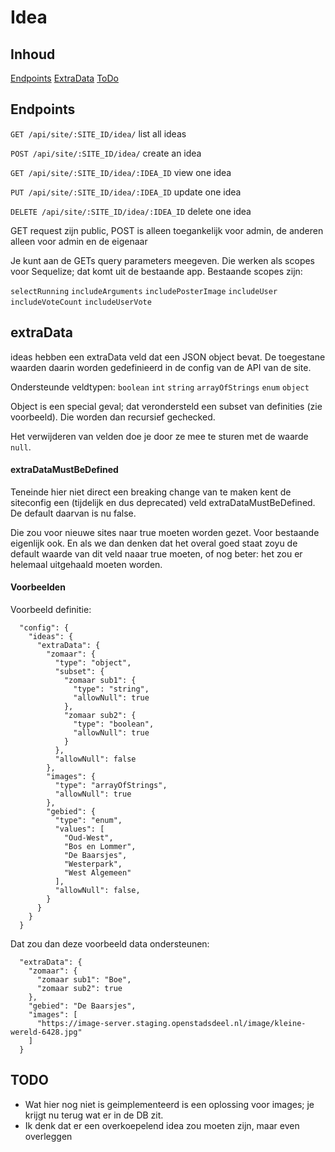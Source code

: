 # Idea

## Inhoud
[Endpoints](#endpoints)
[ExtraData](#extradata)
[ToDo](#todo)

## Endpoints

`GET /api/site/:SITE_ID/idea/`
list all ideas

`POST /api/site/:SITE_ID/idea/`
create an idea

`GET /api/site/:SITE_ID/idea/:IDEA_ID`
view one idea

`PUT /api/site/:SITE_ID/idea/:IDEA_ID`
update one idea

`DELETE /api/site/:SITE_ID/idea/:IDEA_ID`
delete one idea

GET request zijn public, POST is alleen toegankelijk voor admin, de anderen alleen voor admin en de eigenaar

Je kunt aan de GETs query parameters meegeven. Die werken als scopes voor Sequelize; dat komt uit de bestaande app. Bestaande scopes zijn:

`selectRunning`
`includeArguments`
`includePosterImage`
`includeUser`
`includeVoteCount`
`includeUserVote`

## extraData
ideas hebben een extraData veld dat een JSON object bevat. De toegestane waarden daarin worden gedefinieerd in de config van de API van de site.

Ondersteunde veldtypen:
`boolean`
`int`
`string`
`arrayOfStrings`
`enum`
`object`

Object is een special geval; dat verondersteld een subset van definities (zie voorbeeld). Die worden dan recursief gechecked.

Het verwijderen van velden doe je door ze mee te sturen met de waarde `null`.

#### extraDataMustBeDefined

Teneinde hier niet direct een breaking change van te maken kent de siteconfig een (tijdelijk en dus deprecated) veld extraDataMustBeDefined. De default daarvan is nu false.

Die zou voor nieuwe sites naar true moeten worden gezet. Voor bestaande eigenlijk ook. En als we dan denken dat het overal goed staat zoyu de default waarde van dit veld naaar true moeten, of nog beter: het zou er helemaal uitgehaald moeten worden.

#### Voorbeelden

Voorbeeld definitie:
```
  "config": {
    "ideas": {
      "extraData": {
        "zomaar": {
          "type": "object",
          "subset": {
            "zomaar sub1": {
              "type": "string",
              "allowNull": true
            },
            "zomaar sub2": {
              "type": "boolean",
              "allowNull": true
            }
          },
          "allowNull": false
        },
        "images": {
          "type": "arrayOfStrings",
          "allowNull": true
        },
        "gebied": {
          "type": "enum",
          "values": [
            "Oud-West",
            "Bos en Lommer",
            "De Baarsjes",
            "Westerpark",
            "West Algemeen"
          ],
          "allowNull": false,
        }
      }
    }
  }
```

Dat zou dan deze voorbeeld data ondersteunen:
```
  "extraData": {
    "zomaar": {
      "zomaar sub1": "Boe",
      "zomaar sub2": true
    },
    "gebied": "De Baarsjes",
    "images": [
      "https://image-server.staging.openstadsdeel.nl/image/kleine-wereld-6428.jpg"
    ]
  }
```


## TODO
- Wat hier nog niet is geimplementeerd is een oplossing voor images; je krijgt nu terug wat er in de DB zit.
- Ik denk dat er een overkoepelend idea zou moeten zijn, maar even overleggen
